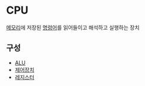 # CPU
[메모리](Memory)에 저장된 [명령어](Instruction)를 읽어들이고 해석하고 실행하는 장치

## 구성
- [ALU](ALU)
- [제어장치](Controller)
- [레지스터](Register)

